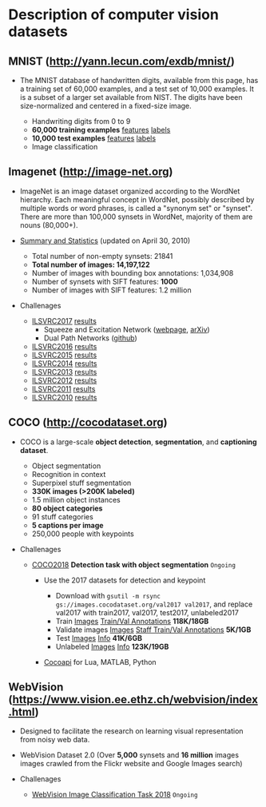 # Description of computer vision datasets

## MNIST (http://yann.lecun.com/exdb/mnist/)
* The MNIST database of handwritten digits, available from this page, has a training set of 60,000 examples, and a test set of 10,000 examples. It is a subset of a larger set available from NIST. The digits have been size-normalized and centered in a fixed-size image.

    * Handwriting digits from 0 to 9
    * **60,000 training examples** [features](http://yann.lecun.com/exdb/mnist/train-images-idx3-ubyte.gz) [labels](http://yann.lecun.com/exdb/mnist/train-labels-idx1-ubyte.gz)
    * **10,000 test examples** [features](http://yann.lecun.com/exdb/mnist/t10k-images-idx3-ubyte.gz) [labels](http://yann.lecun.com/exdb/mnist/t10k-labels-idx1-ubyte.gz)
    * Image classification

## Imagenet (http://image-net.org)
* ImageNet is an image dataset organized according to the WordNet hierarchy. Each meaningful concept in WordNet, possibly described by multiple words or word phrases, is called a "synonym set" or "synset". There are more than 100,000 synsets in WordNet, majority of them are nouns (80,000+).

* [Summary and Statistics](http://image-net.org/about-stats) (updated on April 30, 2010) 

    * Total number of non-empty synsets: 21841
    * **Total number of images: 14,197,122**
    * Number of images with bounding box annotations: 1,034,908
    * Number of synsets with SIFT features: **1000**
    * Number of images with SIFT features: 1.2 million


* Challenages
    * [ILSVRC2017](http://image-net.org/challenges/LSVRC/2017/index) [results](http://image-net.org/challenges/LSVRC/2017/results)
        * Squeeze and Excitation Network ([webpage](https://shaoanlu.wordpress.com/2017/08/17/senet-winner-of-imagenet-2017/), [arXiv](https://arxiv.org/abs/1709.01507))
        * Dual Path Networks ([github](https://github.com/cypw/DPNs))
    * [ILSVRC2016](http://image-net.org/challenges/LSVRC/2016/index) [results](http://image-net.org/challenges/LSVRC/2016/results)
    * [ILSVRC2015](http://image-net.org/challenges/LSVRC/2015/index) [results](http://image-net.org/challenges/LSVRC/2015/results)
    * [ILSVRC2014](http://image-net.org/challenges/LSVRC/2014/index) [results](http://image-net.org/challenges/LSVRC/2014/results)
    * [ILSVRC2013](http://image-net.org/challenges/LSVRC/2013/index) [results](http://image-net.org/challenges/LSVRC/2013/results)
    * [ILSVRC2012](http://image-net.org/challenges/LSVRC/2012/index) [results](http://image-net.org/challenges/LSVRC/2012/results)
    * [ILSVRC2011](http://image-net.org/challenges/LSVRC/2011/index) [results](http://image-net.org/challenges/LSVRC/2011/results)
    * [ILSVRC2010](http://image-net.org/challenges/LSVRC/2010/index) [results](http://image-net.org/challenges/LSVRC/2010/results)

## COCO (http://cocodataset.org)
* COCO is a large-scale **object detection**, **segmentation**, and **captioning dataset**.

    * Object segmentation
    * Recognition in context
    * Superpixel stuff segmentation
    * **330K images (>200K labeled)**
    * 1.5 million object instances
    * **80 object categories**
    * 91 stuff categories
    * **5 captions per image**
    * 250,000 people with keypoints
    

* Challenages
    * [COCO2018](http://cocodataset.org/#detection-2018) **Detection task with object segmentation** `Ongoing`
        * Use the 2017 datasets for detection and keypoint
            *  Download with `gsutil -m rsync gs://images.cocodataset.org/val2017 val2017`, and replace val2017 with train2017, val2017, test2017, unlabeled2017
            *  Train [Images](http://images.cocodataset.org/zips/train2017.zip) [Train/Val Annotations](http://images.cocodataset.org/annotations/annotations_trainval2017.zip) **118K/18GB**
            *  Validate images [Images](http://images.cocodataset.org/zips/val2017.zip) [Staff Train/Val Annotations](http://images.cocodataset.org/annotations/stuff_annotations_trainval2017.zip) **5K/1GB**
            *  Test [Images](http://images.cocodataset.org/zips/test2017.zip) [Info](http://images.cocodataset.org/annotations/image_info_test2017.zip) **41K/6GB**
            *  Unlabeled [Images](http://images.cocodataset.org/zips/unlabeled2017.zip) [Info](http://images.cocodataset.org/annotations/image_info_unlabeled2017.zip) **123K/19GB**

        * [Cocoapi](https://github.com/cocodataset/cocoapi) for Lua, MATLAB, Python


## WebVision (https://www.vision.ee.ethz.ch/webvision/index.html)

* Designed to facilitate the research on learning visual representation from noisy web data.
* WebVision Dataset 2.0 (Over **5,000** synsets and **16 million** images images crawled from the Flickr website and Google Images search)

* Challenages
    * [WebVision Image Classification Task 2018](https://www.vision.ee.ethz.ch/webvision/challenge.html) `Ongoing`
